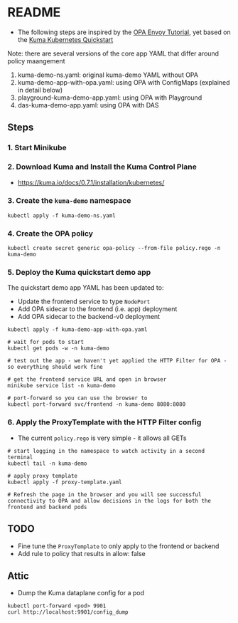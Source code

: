 # README
* The following steps are inspired by the [OPA Envoy Tutorial](https://www.openpolicyagent.org/docs/latest/envoy-authorization/), yet based on the [Kuma Kubernetes Quickstart](https://kuma.io/docs/0.7.1/quickstart/kubernetes/)

Note: there are several versions of the core app YAML that differ around policy maangement
1. kuma-demo-ns.yaml: original kuma-demo YAML without OPA
1. kuma-demo-app-with-opa.yaml: using OPA with ConfigMaps (explained in detail below)
1. playground-kuma-demo-app.yaml: using OPA with Playground
1. das-kuma-demo-app.yaml: using OPA with DAS

## Steps

### 1. Start Minikube

### 2. Download Kuma and Install the Kuma Control Plane
* https://kuma.io/docs/0.7.1/installation/kubernetes/

### 3. Create the `kuma-demo` namespace
```
kubectl apply -f kuma-demo-ns.yaml
```

### 4. Create the OPA policy
```
kubectl create secret generic opa-policy --from-file policy.rego -n kuma-demo
```

### 5. Deploy the Kuma quickstart demo app
The quickstart demo app YAML has been updated to:
* Update the frontend service to type `NodePort`
* Add OPA sidecar to the frontend (i.e. app) deployment
* Add OPA sidecar to the backend-v0 deployment
```
kubectl apply -f kuma-demo-app-with-opa.yaml

# wait for pods to start
kubectl get pods -w -n kuma-demo

# test out the app - we haven't yet applied the HTTP Filter for OPA - so everything should work fine

# get the frontend service URL and open in browser
minikube service list -n kuma-demo

# port-forward so you can use the browser to
kubectl port-forward svc/frontend -n kuma-demo 8080:8080
```

### 6. Apply the ProxyTemplate with the HTTP Filter config
* The current `policy.rego` is very simple - it allows all GETs
```
# start logging in the namespace to watch activity in a second terminal
kubectl tail -n kuma-demo

# apply proxy template
kubectl apply -f proxy-template.yaml

# Refresh the page in the browser and you will see successful connectivity to OPA and allow decisions in the logs for both the frontend and backend pods
```

## TODO
* Fine tune the `ProxyTemplate` to only apply to the frontend or backend
* Add rule to policy that results in allow: false

## Attic
* Dump the Kuma dataplane config for a pod
```
kubectl port-forward <pod> 9901
curl http://localhost:9901/config_dump
```
